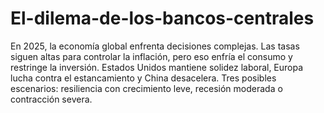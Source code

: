 # El-dilema-de-los-bancos-centrales
En 2025, la economía global enfrenta decisiones complejas. Las tasas siguen altas para controlar la inflación, pero eso enfría el consumo y restringe la inversión. Estados Unidos mantiene solidez laboral, Europa lucha contra el estancamiento y China desacelera. Tres posibles escenarios: resiliencia con crecimiento leve, recesión moderada o contracción severa.
